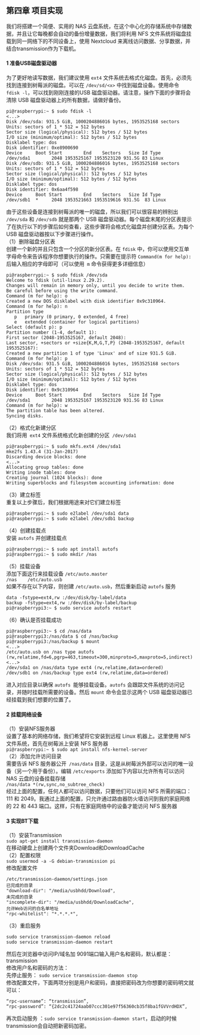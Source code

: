 ## 第四章 项目实现 
我们将搭建一个简便、实用的 NAS 云盘系统，在这个中心化的存储系统中存储数据，并且让它每晚都会自动的备份增量数据，我们将利用 NFS 文件系统将磁盘挂载到同一网络下的不同设备上，使用 Nextcloud 来离线访问数据、分享数据，并结合transmission作为下载机。 
#### 1 准备USB磁盘驱动器 
为了更好地读写数据，我们建议使用 `ext4` 文件系统去格式化磁盘。首先，必须先找到连接到树莓派的磁盘。可以在 `/dev/sd/<x>` 中找到磁盘设备。使用命令 `fdisk -l`，可以找到刚刚连接的USB 磁盘驱动器。请注意，操作下面的步骤将会清除 USB 磁盘驱动器上的所有数据，请做好备份。
```
pi@raspberrypi:~ $ sudo fdisk -l
<...>
Disk /dev/sda: 931.5 GiB, 1000204886016 bytes, 1953525168 sectors
Units: sectors of 1 * 512 = 512 bytes
Sector size (logical/physical): 512 bytes / 512 bytes
I/O size (minimum/optimal): 512 bytes / 512 bytes
Disklabel type: dos
Disk identifier: 0xe8900690
Device     Boot Start        End    Sectors   Size Id Type
/dev/sda1        2048 1953525167 1953523120 931.5G 83 Linux
Disk /dev/sdb: 931.5 GiB, 1000204886016 bytes, 1953525168 sectors
Units: sectors of 1 * 512 = 512 bytes
Sector size (logical/physical): 512 bytes / 512 bytes
I/O size (minimum/optimal): 512 bytes / 512 bytes
Disklabel type: dos
Disk identifier: 0x6aa4f598
Device     Boot Start        End    Sectors   Size Id Type
/dev/sdb1  *     2048 1953521663 1953519616 931.5G  83 Linux
``` 
由于这些设备是连接到树莓派的唯一的磁盘，所以我们可以很容易的辨别出` /dev/sda` 和 `/dev/sdb` 就是那两个 USB 磁盘驱动器。每个磁盘末尾的分区表提示了在执行以下的步骤后如何查看，这些步骤将会格式化磁盘并创建分区表。为每个 USB 磁盘驱动器按以下步骤进行操作。  
（1）删除磁盘分区表   
创建一个新的并且只包含一个分区的新分区表。在 `fdisk` 中，你可以使用交互单字母命令来告诉程序你想要执行的操作。只需要在提示符 `Command(m for help):` 后输入相应的字母即可（可以使用` m` 命令获得更多详细信息）
```
pi@raspberrypi:~ $ sudo fdisk /dev/sda
Welcome to fdisk (util-linux 2.29.2).
Changes will remain in memory only, until you decide to write them.
Be careful before using the write command.
Command (m for help): o
Created a new DOS disklabel with disk identifier 0x9c310964.
Command (m for help): n
Partition type
   p   primary (0 primary, 0 extended, 4 free)
   e   extended (container for logical partitions)
Select (default p): p
Partition number (1-4, default 1):
First sector (2048-1953525167, default 2048):
Last sector, +sectors or +size{K,M,G,T,P} (2048-1953525167, default 1953525167):
Created a new partition 1 of type 'Linux' and of size 931.5 GiB.
Command (m for help): p
Disk /dev/sda: 931.5 GiB, 1000204886016 bytes, 1953525168 sectors
Units: sectors of 1 * 512 = 512 bytes
Sector size (logical/physical): 512 bytes / 512 bytes
I/O size (minimum/optimal): 512 bytes / 512 bytes
Disklabel type: dos
Disk identifier: 0x9c310964
Device     Boot Start        End    Sectors   Size Id Type
/dev/sda1        2048 1953525167 1953523120 931.5G 83 Linux
Command (m for help): w
The partition table has been altered.
Syncing disks.
 ```
（2）格式化新建分区  
我们将用` ext4` 文件系统格式化新创建的分区` /dev/sda1` 
```
pi@raspberrypi:~ $ sudo mkfs.ext4 /dev/sda1  
mke2fs 1.43.4 (31-Jan-2017)  
Discarding device blocks: done  
<...>  
Allocating group tables: done  
Writing inode tables: done  
Creating journal (1024 blocks): done  
Writing superblocks and filesystem accounting information: done
```
（3）建立标签   
重复以上步骤后，我们根据用途来对它们建立标签   
```
pi@raspberrypi:~ $ sudo e2label /dev/sda1 data  
pi@raspberrypi:~ $ sudo e2label /dev/sdb1 backup 
```
（4）创建挂载点   
安装 `autofs` 并创建挂载点   
```
pi@raspberrypi:~ $ sudo apt install autofs  
pi@raspberrypi:~ $ sudo mkdir /nas
```
（5）挂载设备   
添加下面这行来挂载设备 `/etc/auto.master `   
`/nas    /etc/auto.usb`   
如果不存在以下内容，则创建 `/etc/auto.usb`，然后重新启动 `autofs` 服务  
```
data -fstype=ext4,rw :/dev/disk/by-label/data   
backup -fstype=ext4,rw :/dev/disk/by-label/backup   
pi@raspberrypi3:~ $ sudo service autofs restart   
```
（6）确认是否挂载成功   
```
pi@raspberrypi3:~ $ cd /nas/data  
pi@raspberrypi3:/nas/data $ cd /nas/backup  
pi@raspberrypi3:/nas/backup $ mount  
<...>  
/etc/auto.usb on /nas type autofs   (rw,relatime,fd=6,pgrp=463,timeout=300,minproto=5,maxproto=5,indirect)  
<...>  
/dev/sda1 on /nas/data type ext4 (rw,relatime,data=ordered)  
/dev/sdb1 on /nas/backup type ext4 (rw,relatime,data=ordered)
```
进入对应目录以确保 `autofs `能够挂载设备。`autofs` 会跟踪文件系统的访问记录，并随时挂载所需要的设备。然后 `mount` 命令会显示这两个 USB 磁盘驱动器已经挂载到我们想要的位置了。   
#### 2 挂载网络设备    
（1）安装NFS服务器    
设置了基本的网络存储，我们希望将它安装到远程 Linux 机器上。这里使用 NFS 文件系统，首先在树莓派上安装 NFS 服务器   
`pi@raspberrypi:~ $ sudo apt install nfs-kernel-server`  
（2）添加允许访问目录   
需要告诉 NFS 服务器公开` /nas/data` 目录，这是从树莓派外部可以访问的唯一设备（另一个用于备份）。编辑 `/etc/exports` 添加如下内容以允许所有可以访问 NAS 云盘的设备挂载存储   
`/nas/data *(rw,sync,no_subtree_check)`   
经过上面的配置，任何人都可以访问数据，只要他们可以访问 NFS 所需的端口：111 和 2049。我通过上面的配置，只允许通过路由器防火墙访问到我的家庭网络的 22 和 443 端口。这样，只有在家庭网络中的设备才能访问 NFS 服务器   
#### 3 实现BT下载   
（1）安装Transmission   
`sudo apt-get install transmission-daemon`  
在移动硬盘上创建两个文件夹Download和DownloadCache   
（2）配置权限   
`sudo usermod -a -G debian-transmission pi`  
修改配置文件  
```
/etc/transmission-daemon/settings.json  
已完成的目录  
"download-dir": "/media/usbhdd/Download",  
未完成的目录  
"incomplete-dir": "/media/usbhdd/DownloadCache",  
允许Web访问的白名单地址  
"rpc-whitelist": "*.*.*.*",
```
（3）重启服务 
```
sudo service transmission-daemon reload  
sudo service transmission-daemon restart
```
然后在浏览器中访问IP/域名加 9091端口输入用户名和密码，默认都是：transmission   
修改用户名和密码的方法：   
先停止服务： `sudo service transmission-daemon stop`  
修改配置文件，下面两项分别是用户和密码，直接把密码改为你想要的密码明文就可以：
```
“rpc-username”: “transmission”,  
“rpc-password”: “{2dc2c41724aab07ccc301e97f56360cb35f8ba1fGVVrdHDX”, 
```
再次启动服务 ：`sudo service transmission-daemon start`，启动的时候transmission会自动把新密码加密。  
